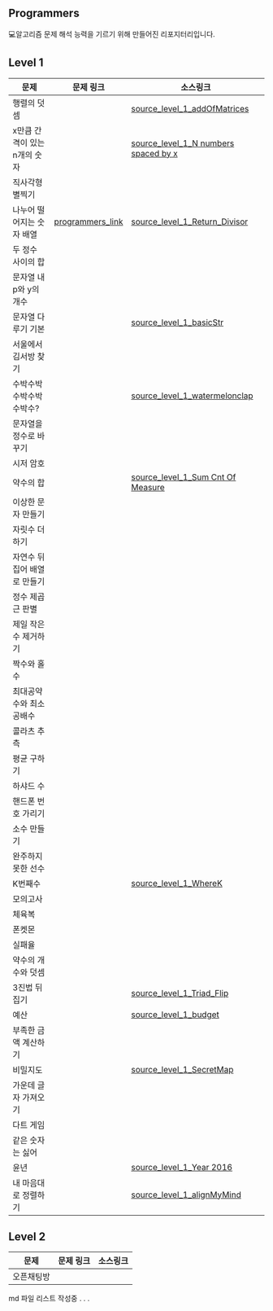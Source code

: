 ## Programmers 
💻알고리즘 문제 해석 능력을 기르기 위해 만들어진 리포지터리입니다.

## Level 1
|문제|문제 링크|소스링크|
|----|--------|-------|
|행렬의 덧셈||[source_level_1_addOfMatrices]
|x만큼 간격이 있는 n개의 숫자||[source_level_1_N numbers spaced by x]
|직사각형 별찍기||
|나누어 떨어지는 숫자 배열|[programmers_link]|[source_level_1_Return_Divisor]
|두 정수 사이의 합||
|문자열 내 p와 y의 개수||
|문자열 다루기 기본||[source_level_1_basicStr]
|서울에서 김서방 찾기||
|수박수박수박수박수박수?||[source_level_1_watermelonclap]
|문자열을 정수로 바꾸기||
|시저 암호||
|약수의 합||[source_level_1_Sum Cnt Of Measure]|
|이상한 문자 만들기||
|자릿수 더하기||
|자연수 뒤집어 배열로 만들기||
|정수 제곱근 판별||
|제일 작은 수 제거하기||
|짝수와 홀수||
|최대공약수와 최소공배수||
|콜라츠 추측||
|평균 구하기||
|하샤드 수||
|핸드폰 번호 가리기||
|소수 만들기||
|완주하지 못한 선수||
|K번째수||[source_level_1_WhereK]|
|모의고사||
|체육복||
|폰켓몬||
|실패율||
|약수의 개수와 덧셈||
|3진법 뒤집기||[source_level_1_Triad_Flip]|
|예산||[source_level_1_budget]
|부족한 금액 계산하기||
|비밀지도||[source_level_1_SecretMap]|
|가운데 글자 가져오기||
|다트 게임||
|같은 숫자는 싫어||
|윤년||[source_level_1_Year 2016]|
|내 마음대로 정렬하기||[source_level_1_alignMyMind]|

## Level 2
|문제|문제 링크|소스링크|
|----|--------|-------|
|오픈채팅방|||



md 파일 리스트 작성중 . . .

[programmers_link]:https://programmers.co.kr/learn/courses/30/lessons/12910?language=java
[source_level_1_Return_Divisor]:https://github.com/ieunune/programmers/blob/master/src/level1/Return_Divisor.java
[source_level_1_N numbers spaced by x]:https://github.com/ieunune/programmers/blob/master/src/level1/N_numbers_spaced_by_X.java
[source_level_1_SecretMap]:https://github.com/ieunune/programmers/blob/master/src/level1/SecretMap.java
[source_level_1_Year 2016]:https://github.com/ieunune/programmers/blob/master/src/level1/Year2016.java
[source_level_1_WhereK]:https://github.com/ieunune/programmers/blob/master/src/level1/WhereK.java
[source_level_1_watermelonclap]:https://github.com/ieunune/programmers/blob/master/src/level1/WaterMelonClap.java
[source_level_1_Triad_Flip]:https://github.com/ieunune/programmers/blob/master/src/level1/Triad_Flip.java
[source_level_1_Sum Cnt Of Measure]:https://github.com/ieunune/programmers/blob/master/src/level1/Sum_Cnt_Of_Measure.java
[source_level_1_addOfMatrices]:https://github.com/ieunune/programmers/blob/master/src/level1/AddOfMatrices.java
[source_level_1_alignMyMind]:https://github.com/ieunune/programmers/blob/master/src/level1/AlignMyMind.java
[source_level_1_basicStr]:https://github.com/ieunune/programmers/blob/master/src/level1/BasicStr.java
[source_level_1_budget]:https://github.com/ieunune/programmers/blob/master/src/level1/Budget.java
[source_level_1_SquareStar]:https://github.com/ieunune/programmers/blob/master/src/level1/SquareStar.java
